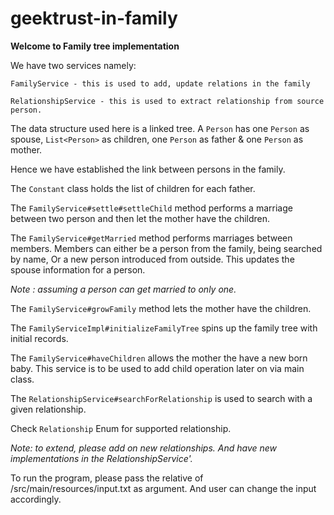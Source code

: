 # geektrust-in-family
**Welcome to Family tree implementation**

We have two services namely: 

    FamilyService - this is used to add, update relations in the family

    RelationshipService - this is used to extract relationship from source person.

The data structure used here is a linked tree.
A `Person` has one `Person` as spouse, `List<Person>` as children,
one `Person` as father & one `Person` as mother.

Hence we have established the link between persons in the family.

The `Constant` class holds the list of children for each father.
 
The `FamilyService#settle#settleChild` method performs a marriage between two person and then let the mother have the children.

The `FamilyService#getMarried` method performs marriages between members.
Members can either be a person from the family, being searched by name,
 Or a new person introduced from outside. This updates the spouse information for a person.

 _Note : assuming a person can get married to only one._
 
 The `FamilyService#growFamily` method lets the mother have the children.

The `FamilyServiceImpl#initializeFamilyTree` spins up the family tree with initial records.

The `FamilyService#haveChildren` allows the mother the have a new born baby. 
This service is to be used to add child operation later on via main class.

The `RelationshipService#searchForRelationship` is used to search with a given relationship.


Check `Relationship` Enum for supported relationship.

_Note: to extend, please add on new relationships. And have new implementations in the RelationshipService'._


To run the program, please pass the relative of /src/main/resources/input.txt as argument.
And user can change the input accordingly.
